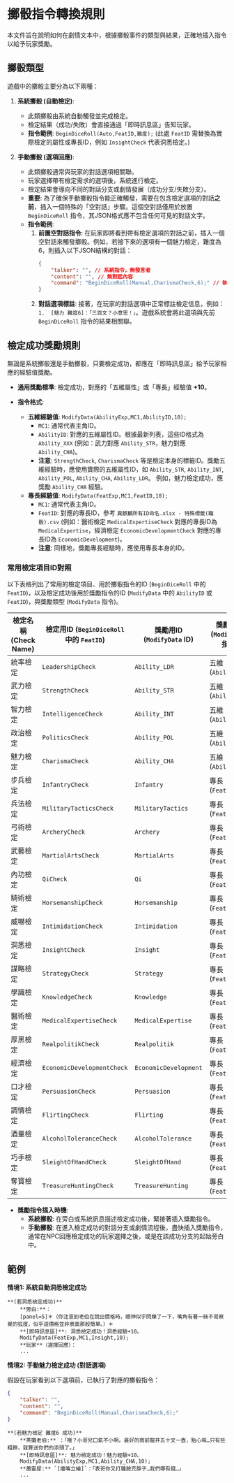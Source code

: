 # 擲骰指令轉換規則

本文件旨在說明如何在劇情文本中，根據擲骰事件的類型與結果，正確地插入指令以給予玩家獎勵。

## 擲骰類型

遊戲中的擲骰主要分為以下兩種：

1.  **系統擲骰 (自動檢定)**:
    *   此類擲骰由系統自動觸發並完成檢定。
    *   檢定結果（成功/失敗）會直接通過「即時訊息區」告知玩家。
    *   **指令範例**: `BeginDiceRoll(Auto,FeatID,難度);` (此處 `FeatID` 需替換為實際檢定的屬性或專長ID，例如 `InsightCheck` 代表洞悉檢定。)

2.  **手動擲骰 (選項回應)**:
    *   此類擲骰通常與玩家的對話選項相關聯。
    *   玩家選擇帶有檢定需求的選項後，系統進行檢定。
    *   檢定結果會導向不同的對話分支或劇情發展（成功分支/失敗分支）。
    *   **重要**: 為了確保手動擲骰指令能正確觸發，需要在包含檢定選項的對話**之前**，插入一個特殊的「空對話」步驟。這個空對話僅用於放置 `BeginDiceRoll` 指令，其JSON格式應不包含任何可見的對話文字。
    *   **指令範例**:
        1.  **前置空對話指令**: 在玩家即將看到帶有檢定選項的對話之前，插入一個空對話來觸發擲骰。例如，若接下來的選項有一個魅力檢定，難度為6，則插入以下JSON結構的對話：
            ```json
            {
                "talker": "", // 系統指令，無發言者
                "content": "", // 無對話內容
                "command": "BeginDiceRoll(Manual,CharismaCheck,6);" // 執行魅力檢定
            }
            ```
        2.  **對話選項標註**: 接著，在玩家的對話選項中正常標註檢定信息，例如：`1.  [魅力 難度6]：「三百文？小意思！」`。遊戲系統會將此選項與先前 `BeginDiceRoll` 指令的結果相關聯。

## 檢定成功獎勵規則

無論是系統擲骰還是手動擲骰，只要檢定成功，都應在「即時訊息區」給予玩家相應的經驗值獎勵。

*   **通用獎勵標準**: 檢定成功，對應的「五維屬性」或「專長」經驗值 **+10**。

*   **指令格式**:
    *   **五維經驗值**: `ModifyData(AbilityExp,MC1,AbilityID,10);`
        *   `MC1`: 通常代表主角ID。
        *   `AbilityID`: 對應的五維屬性ID。根據最新列表，這些ID格式為 `Ability_XXX` (例如：武力對應 `Ability_STR`，魅力對應 `Ability_CHA`)。
        *   **注意**: `StrengthCheck`, `CharismaCheck` 等是檢定本身的標籤ID。獎勵五維經驗時，應使用實際的五維屬性ID，如 `Ability_STR`, `Ability_INT`, `Ability_POL`, `Ability_CHA`, `Ability_LDR`。 例如，魅力檢定成功，應獎勵 `Ability_CHA` 經驗。
    *   **專長經驗值**: `ModifyData(FeatExp,MC1,FeatID,10);`
        *   `MC1`: 通常代表主角ID。
        *   `FeatID`: 對應的專長ID，參考 `異麒麟所有ID命名.xlsx - 特殊標籤(職骰).csv` (例如：醫術檢定 `MedicalExpertiseCheck` 對應的專長ID為 `MedicalExpertise`，經濟檢定 `EconomicDevelopmentCheck` 對應的專長ID為 `EconomicDevelopment`)。
        *   **注意**: 同樣地，獎勵專長經驗時，應使用專長本身的ID。

### 常用檢定項目ID對照
以下表格列出了常用的檢定項目、用於擲骰指令的ID (`BeginDiceRoll` 中的 `FeatID`)，以及檢定成功後用於獎勵指令的ID (`ModifyData` 中的 `AbilityID` 或 `FeatID`)，與獎勵類型 (`ModifyData` 指令)。

| 檢定名稱 (Check Name)        | 檢定用ID (`BeginDiceRoll` 中的 `FeatID`) | 獎勵用ID (`ModifyData` ID) | 獎勵類型 (`ModifyData` 指令) |
|---------------------------|-------------------------------------------|-----------------------------|------------------------------|
| 統率檢定                  | `LeadershipCheck`                         | `Ability_LDR`               | 五維 (`AbilityExp`)          |
| 武力檢定                  | `StrengthCheck`                           | `Ability_STR`               | 五維 (`AbilityExp`)          |
| 智力檢定                  | `IntelligenceCheck`                       | `Ability_INT`               | 五維 (`AbilityExp`)          |
| 政治檢定                  | `PoliticsCheck`                           | `Ability_POL`               | 五維 (`AbilityExp`)          |
| 魅力檢定                  | `CharismaCheck`                           | `Ability_CHA`               | 五維 (`AbilityExp`)          |
| 步兵檢定                  | `InfantryCheck`                           | `Infantry`                  | 專長 (`FeatExp`)             |
| 兵法檢定                  | `MilitaryTacticsCheck`                    | `MilitaryTactics`           | 專長 (`FeatExp`)             |
| 弓術檢定                  | `ArcheryCheck`                            | `Archery`                   | 專長 (`FeatExp`)             |
| 武藝檢定                  | `MartialArtsCheck`                        | `MartialArts`               | 專長 (`FeatExp`)             |
| 內功檢定                  | `QiCheck`                                 | `Qi`                        | 專長 (`FeatExp`)             |
| 騎術檢定                  | `HorsemanshipCheck`                       | `Horsemanship`              | 專長 (`FeatExp`)             |
| 威嚇檢定                  | `IntimidationCheck`                       | `Intimidation`              | 專長 (`FeatExp`)             |
| 洞悉檢定                  | `InsightCheck`                            | `Insight`                   | 專長 (`FeatExp`)             |
| 謀略檢定                  | `StrategyCheck`                           | `Strategy`                  | 專長 (`FeatExp`)             |
| 學識檢定                  | `KnowledgeCheck`                          | `Knowledge`                 | 專長 (`FeatExp`)             |
| 醫術檢定                  | `MedicalExpertiseCheck`                   | `MedicalExpertise`          | 專長 (`FeatExp`)             |
| 厚黑檢定                  | `RealpolitikCheck`                        | `Realpolitik`               | 專長 (`FeatExp`)             |
| 經濟檢定                  | `EconomicDevelopmentCheck`                | `EconomicDevelopment`       | 專長 (`FeatExp`)             |
| 口才檢定                  | `PersuasionCheck`                         | `Persuasion`                | 專長 (`FeatExp`)             |
| 調情檢定                  | `FlirtingCheck`                           | `Flirting`                  | 專長 (`FeatExp`)             |
| 酒量檢定                  | `AlcoholToleranceCheck`                   | `AlcoholTolerance`          | 專長 (`FeatExp`)             |
| 巧手檢定                  | `SleightOfHandCheck`                      | `SleightOfHand`             | 專長 (`FeatExp`)             |
| 奪寶檢定                  | `TreasureHuntingCheck`                    | `TreasureHunting`           | 專長 (`FeatExp`)             |

*   **獎勵指令插入時機**:
    *   **系統擲骰**: 在旁白或系統訊息描述檢定成功後，緊接著插入獎勵指令。
    *   **手動擲骰**: 在進入檢定成功的對話分支或劇情流程後，盡快插入獎勵指令，通常在NPC回應檢定成功的玩家選擇之後，或是在該成功分支的起始旁白中。

## 範例

**情境1: 系統自動洞悉檢定成功**

```
**(若洞悉檢定成功)**
    **旁白:**：
    [panel=5]＊（你注意到老伯在說出價格時，眼神似乎閃爍了一下，嘴角有著一絲不易察覺的弧度，似乎這價格並非表面那般簡單。）＊
    **[即時訊息區]**: 洞悉檢定成功！洞悉經驗+10。
    ModifyData(FeatExp,MC1,Insight,10);
    **玩家**（選擇回應）：
    ...
```

**情境2: 手動魅力檢定成功 (對話選項)**

假設在玩家看到以下選項前，已執行了對應的擲骰指令：
```json
{
    "talker": "",
    "content": "",
    "command": "BeginDiceRoll(Manual,CharismaCheck,6);"
}
```

```
**(若魅力檢定 難度6 成功)**
    **茶攤老伯:** ：「哦？小哥兒口氣不小啊。最好的雨前龍井五十文一壺，點心嘛…只有些粗餅，就算送你們的添頭了。」
    **[即時訊息區]**: 魅力檢定成功！魅力經驗+10。
    ModifyData(AbilityExp,MC1,Ability_CHA,10);
    **蕭靈犀:** `[癟嘴立繪]`：「表哥你又打腫臉充胖子…我們哪有錢…」
    ...
```